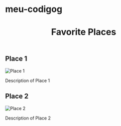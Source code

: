 # meu-codigog


<!DOCTYPE html>
<html lang="en">
<head>
    <meta charset="UTF-8">
    <meta name="viewport" content="width=device-width, initial-scale=1.0">
    <title>Favorite Places</title>
    <link rel="stylesheet" href="styles.css">
</head>
<body>
    <header>
        <h1>Favorite Places</h1>
    </header>
    <main>
        <section>
            <h2>Place 1</h2>
            <img src="place1.jpg" alt="Place 1">
            <p>Description of Place 1</p>
        </section>
        <section>
            <h2>Place 2</h2>
            <img src="place2.jpg" alt="Place 2">
            <p>Description of Place 2</p>
        </section>
        <!-- Add more places as needed -->
    </main>
</body>
</html>
